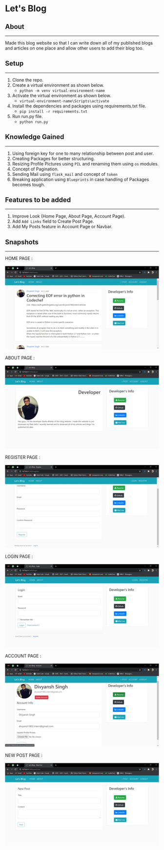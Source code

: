 # Let's Blog

## About

<hr>

Made this blog website so that I can write down all of my published blogs and articles on one place and allow other users to add their blog too.

## Setup

<hr>

1. Clone the repo.
2. Create a virtual environment as shown below.
   - `python -m venv virtual-environment-name`
3. Activate the virtual environment as shown below.
   - `virtual-environment-name\Scripts\activate`
4. Install the dependencies and packages using requirements.txt file.
   - `pip install -r requirements.txt`
5. Run run.py file.
   - `python run.py`

## Knowledge Gained

<hr>

1. Using foreign key for one to many relationship between post and user.
2. Creating Packages for better structuring.
3. Resizing Profile Pictures using `PIL` and renaming them using `os` modules.
4. Concept of Pagination.
5. Sending Mail using `flask_mail` and concept of `token`
6. Breaking application using `Blueprints` in case handling of Packages becomes tough.

## Features to be added

<hr>

1. Improve Look (Home Page, About Page, Account Page).
2. Add `Add Links` field to Create Post Page.
3. Add My Posts feature in Account Page or Navbar.

## Snapshots

<hr>

HOME PAGE : <br/><br><img src="./readme_static/home.JPG"/><br/><br>
ABOUT PAGE : <br/><br><img src="./readme_static/about.JPG"/><br/><br>
REGISTER PAGE : <br/><br><img src="./readme_static/register.JPG"/><br/><br>
LOGIN PAGE : <br/><br><img src="./readme_static/login.JPG"/><br/><br>
ACCOUNT PAGE : <br/><br><img src="./readme_static/account.JPG"/><br/><br>
NEW POST PAGE : <br/><br><img src="./readme_static/new_post.JPG"/><br/><br>
